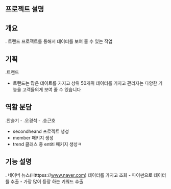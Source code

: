 ## 프로젝트 설명 
## 개요
. 트랜드 프로젝트를 통해서 데이터를 보여 줄 수 있는 작업
## 기획
.트랜드 
- 트랜드는 많은 데이트를 가지고 상위 50개위 데이터를 기지고 관리자는 다양한 기능을 고객들의게 보여 줄 수 있습니다 
## 역활 분담
.안슬기
     -
.오경석
     -
.송근호
  - secondheand 프로젝트 생성
  - member 패키지 생성
  - trend  클래스 중 entiti 패키지 생성ㅋ
## 기능 설명
   . 네이버 뉴스(Htttpss://www.naver.com) 데이터를 가지고 조회
     - 파이썬으로 데이터를 추출
     - 가장 많이 등장 하는 키워드 추출
       
